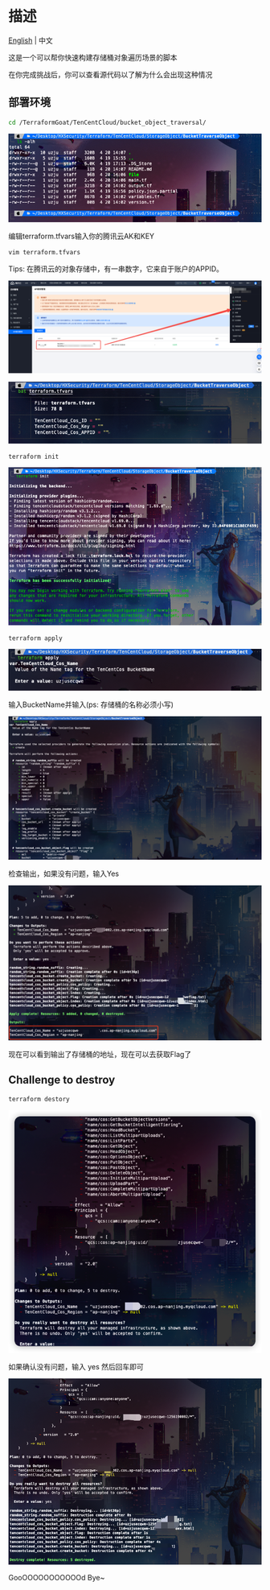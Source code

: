 # 描述

[English](./README.md) | 中文

这是一个可以帮你快速构建存储桶对象遍历场景的脚本

在你完成挑战后，你可以查看源代码以了解为什么会出现这种情况

## 部署环境

```bash
cd /TerraformGoat/TenCentCloud/bucket_object_traversal/
```

![image-20220424172434562](../../../images/UzJuMarkDownImageimage-20220424172434562.png)

编辑terraform.tfvars输入你的腾讯云AK和KEY

```bash
vim terraform.tfvars
```

Tips: 在腾讯云的对象存储中，有一串数字，它来自于账户的APPID。

![image-20220420142509331](../../../images/UzJuMarkDownImageimage-20220420142509331.png)

![image-20220424172800729](../../../images/UzJuMarkDownImageimage-20220424172800729.png)

```bash
terraform init
```

![image-20220420143216521](../../../images/UzJuMarkDownImageimage-20220420143216521.png)

```bash
terraform apply
```

![image-20220424172612699](../../../images/UzJuMarkDownImageimage-20220424172612699.png)

输入BucketName并输入(ps: 存储桶的名称必须小写)

![image-20220424172533527](../../../images/UzJuMarkDownImageUzJuMarkDownImageimage-20220424172533527.png)

检查输出，如果没有问题，输入Yes

![image-20220424172657516](../../../images/UzJuMarkDownImageimage-20220424172657516.png)

现在可以看到输出了存储桶的地址，现在可以去获取Flag了

## Challenge to destroy

```bash
terraform destory
```

![image-20220429174543957](../../../images/image-20220429174543957.png)

如果确认没有问题，输入 yes 然后回车即可

![image-20220424173018520](../../../images/UzJuMarkDownImageimage-20220424173018520.png)

GooOOOOOOOOOOOd Bye~
